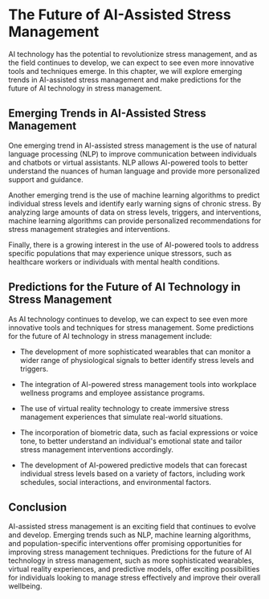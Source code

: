 The Future of AI-Assisted Stress Management
====================================================

AI technology has the potential to revolutionize stress management, and as the field continues to develop, we can expect to see even more innovative tools and techniques emerge. In this chapter, we will explore emerging trends in AI-assisted stress management and make predictions for the future of AI technology in stress management.

Emerging Trends in AI-Assisted Stress Management
------------------------------------------------

One emerging trend in AI-assisted stress management is the use of natural language processing (NLP) to improve communication between individuals and chatbots or virtual assistants. NLP allows AI-powered tools to better understand the nuances of human language and provide more personalized support and guidance.

Another emerging trend is the use of machine learning algorithms to predict individual stress levels and identify early warning signs of chronic stress. By analyzing large amounts of data on stress levels, triggers, and interventions, machine learning algorithms can provide personalized recommendations for stress management strategies and interventions.

Finally, there is a growing interest in the use of AI-powered tools to address specific populations that may experience unique stressors, such as healthcare workers or individuals with mental health conditions.

Predictions for the Future of AI Technology in Stress Management
----------------------------------------------------------------

As AI technology continues to develop, we can expect to see even more innovative tools and techniques for stress management. Some predictions for the future of AI technology in stress management include:

* The development of more sophisticated wearables that can monitor a wider range of physiological signals to better identify stress levels and triggers.

* The integration of AI-powered stress management tools into workplace wellness programs and employee assistance programs.

* The use of virtual reality technology to create immersive stress management experiences that simulate real-world situations.

* The incorporation of biometric data, such as facial expressions or voice tone, to better understand an individual's emotional state and tailor stress management interventions accordingly.

* The development of AI-powered predictive models that can forecast individual stress levels based on a variety of factors, including work schedules, social interactions, and environmental factors.

Conclusion
----------

AI-assisted stress management is an exciting field that continues to evolve and develop. Emerging trends such as NLP, machine learning algorithms, and population-specific interventions offer promising opportunities for improving stress management techniques. Predictions for the future of AI technology in stress management, such as more sophisticated wearables, virtual reality experiences, and predictive models, offer exciting possibilities for individuals looking to manage stress effectively and improve their overall wellbeing.
